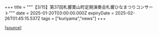 +++
title = """【3/15】第37回札響栗山町定期演奏会札響ひなまつりコンサート"""
date = 2025-01-20T03:00:00.000Z
expiryDate = 2025-02-26T01:45:15.537Z
tags = ["kuriyama","news"]
+++


[[source]](https://www.town.kuriyama.hokkaido.jp/soshiki/55/30050.html)

